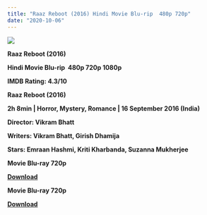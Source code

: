 ```yaml
---
title: "Raaz Reboot (2016) Hindi Movie Blu-rip  480p 720p"
date: "2020-10-06"
---
```


[**![](https://1.bp.blogspot.com/-ZbMxxbbrPd0/Xte1sBxHrrI/AAAAAAAACbU/ZtB5ke0fKVs7CdsoHO1Qpj6uf-z_SlnEACLcBGAsYHQ/s1600/raazrebut.jpg)**](https://1.bp.blogspot.com/-ZbMxxbbrPd0/Xte1sBxHrrI/AAAAAAAACbU/ZtB5ke0fKVs7CdsoHO1Qpj6uf-z_SlnEACLcBGAsYHQ/s1600/raazrebut.jpg)

 **Raaz Reboot (2016)**

**Hindi Movie Blu-rip  480p 720p 1080p**

**IMDB Rating: 4.3/10**

**Raaz Reboot (2016)**

**2h 8min | Horror, Mystery, Romance | 16 September 2016 (India)**

**Director: Vikram Bhatt**

**Writers: Vikram Bhatt, Girish Dhamija**

**Stars: Emraan Hashmi, Kriti Kharbanda, Suzanna Mukherjee**

 **Movie Blu-ray 720p** 

**[Download](https://movieslinks.xyz/ZWi3wjbnj0)** 

 **Movie Blu-ray 720p** 

**[Download](https://links.265bkt.xyz/lxi93213102/)**
